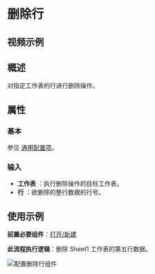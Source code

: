 # 删除行

## 视频示例

## 概述

对指定工作表的行进行删除操作。

## 属性

### 基本

参见 [通用配置项](../../Appendix/CommonConfigurationItems.md)。

### 输入

- **工作表** ：执行删除操作的目标工作表。
- **行** ：欲删除的整行数据的行号。

## 使用示例

**前置必要组件**：[打开/新建](../OfficeExcel/OpenExcel.md)

**此流程执行逻辑**：删除 Sheet1 工作表的第五行数据。

![配置删除行组件](https://docimages.blob.core.chinacloudapi.cn/images/Activities/deleterow20211220.png)
